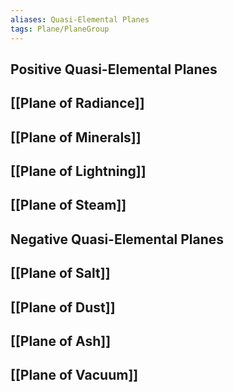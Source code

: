 ```yaml
---
aliases: Quasi-Elemental Planes
tags: Plane/PlaneGroup
---
```

## Positive Quasi-Elemental Planes
## [[Plane of Radiance]]
## [[Plane of Minerals]]
## [[Plane of Lightning]]
## [[Plane of Steam]]
## Negative Quasi-Elemental Planes
## [[Plane of Salt]]
## [[Plane of Dust]]
## [[Plane of Ash]]
## [[Plane of Vacuum]]